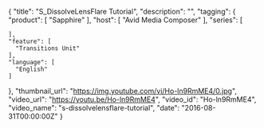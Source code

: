 {
  "title": "S_DissolveLensFlare Tutorial",
  "description": "",
  "tagging": {
    "product": [
      "Sapphire"
    ],
    "host": [
      "Avid Media Composer"
    ],
    "series": [

    ],
    "feature": [
      "Transitions Unit"
    ],
    "language": [
      "English"
    ]
  },
  "thumbnail_url": "https://img.youtube.com/vi/Ho-ln9RmME4/0.jpg",
  "video_url": "https://youtu.be/Ho-ln9RmME4",
  "video_id": "Ho-ln9RmME4",
  "video_name": "s-dissolvelensflare-tutorial",
  "date": "2016-08-31T00:00:00Z"
}

